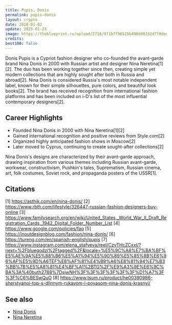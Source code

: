 ```yaml
---
title: Pupis, Donis
permalink: pupis-donis
layout: crypto
date: 2018-01-02
update: 2025-01-23
image: https://theblueprint.ru/upload/2718/971b7f96525b490d48332d7f8ded09bf_small.png
credits:
best100: false
---
```


Donis Pupis is a Cypriot fashion designer who co-founded the avant-garde brand Nina Donis in 2000 with Russian artist and designer Nina Neretina[1][2]. The duo has been working together since then, creating simple yet modern collections that are highly sought after both in Russia and abroad[2]. Nina Donis is considered Russia's most notable independent label, known for their simple silhouettes, pure colors, and beautiful look books[2]. The brand has received recognition from international fashion platforms and has been included on i-D's list of the most influential contemporary designers[2].

## Career Highlights

- Founded Nina Donis in 2000 with Nina Neretina[1][2]
- Gained international recognition and positive reviews from Style.com[2]
- Organized highly anticipated fashion shows in Moscow[2]
- Later moved to Cyprus, continuing to create sought-after collections[2]

Nina Donis's designs are characterized by their avant-garde approach, drawing inspiration from various themes including Russian avant-garde, workwear, constructivism, Pushkin's tales, Suprematism, Russian cinema, art, folk costumes, Soviet rock, and propaganda posters of the USSR[1].

## Citations

[1] https://asthik.com/en/nina-donis/
[2] https://www.rbth.com/lifestyle/326447-russian-fashion-designers-buy-online
[3] https://www.familysearch.org/en/wiki/United_States,_World_War_II_Draft_Registration_Cards,_1942_Digital_Folder_Number_List
[4] https://www.google.com/policies/faq
[5] https://inoutdesignblog.com/fashion/nina-donis/
[6] https://tureng.com/en/spanish-english/pupis
[7] https://www.instagram.com/elena_stafyeva/reel/CzvTHcZCxxl/?next=%2Fbluegodzi%2Ftagged%2F&locale=%E5%9C%A8%E7%BA%BF%E5%AE%9A%E5%88%B6%E5%A1%94%E5%90%89%E5%85%8B%E6%96%AF%E5%9D%A6TEF%E8%AF%81%E4%B9%A6%E8%81%94%E7%B3%BB%7B%E5%A8%81%E4%BF%A1%2BTG%2F%E9%A3%9E%E6%9C%BA%3A%40buth2788%7DsjwNH%3F%3F%3F%3F%3F%3F%D1%A7%3F%3F%C6%BESwQuO
[8] https://www.tsum.ru/product/he00390986-sherstyanoi-top-s-dlinnym-rukavom-i-poyasom-nina-donis-krasnyi/

## See also

+ [Nina Donis](nina-donis)
+ [Nina Neretina](neretina-nina)
